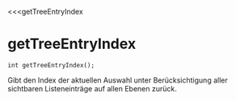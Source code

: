 ﻿<<<getTreeEntryIndex

# getTreeEntryIndex

```fnpreview
int getTreeEntryIndex();
```
Gibt den Index der aktuellen Auswahl unter Berücksichtigung aller sichtbaren Listeneinträge auf allen Ebenen zurück.